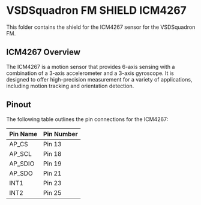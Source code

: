 # VSDSquadron FM SHIELD ICM4267

This folder contains the shield for the ICM4267 sensor for the VSDSquadron FM.

## ICM4267 Overview

The ICM4267 is a motion sensor that provides 6-axis sensing with a combination of a 3-axis accelerometer and a 3-axis gyroscope. It is designed to offer high-precision measurement for a variety of applications, including motion tracking and orientation detection.

## Pinout

The following table outlines the pin connections for the ICM4267:

| **Pin Name** | **Pin Number** |
|--------------|----------------|
| AP_CS        | Pin 13         |
| AP_SCL       | Pin 18         |
| AP_SDIO      | Pin 19         |
| AP_SDO       | Pin 21         |
| INT1         | Pin 23         |
| INT2         | Pin 25         |
